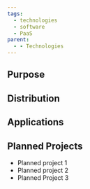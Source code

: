 ```yaml
---
tags:
  - technologies
  - software
  - PaaS
parent:
  - - Technologies
---
```

## Purpose

## Distribution

## Applications

## Planned Projects

* Planned project 1
* Planned project 2
* Planned Project 3